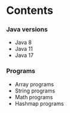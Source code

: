 # Contents

### Java versions
- Java 8
- Java 11
- Java 17

### Programs
- Array programs
- String programs
- Math programs
- Hashmap programs
